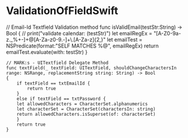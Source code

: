 # ValidationOfFieldSwift


 // Email-Id Textfield Validation  method
    func isValidEmail(testStr:String) -> Bool {
        // print("validate calendar: \(testStr)")
        let emailRegEx = "[A-Z0-9a-z._%+-]+@[A-Za-z0-9.-]+\\.[A-Za-z]{2,}"
        let emailTest = NSPredicate(format:"SELF MATCHES %@", emailRegEx)
        return emailTest.evaluate(with: testStr)
    }
    
    // MARK:s - UITextfield Delegate Method
    func textField(_ textField: UITextField, shouldChangeCharactersIn range: NSRange, replacementString string: String) -> Bool
    {
        if textField == txtEmailId {
            return true
        }
        else if textField == txtPassword {
        let allowedCharacters = CharacterSet.alphanumerics
        let characterSet = CharacterSet(charactersIn: string)
        return allowedCharacters.isSuperset(of: characterSet)
        }
        return true
    }
